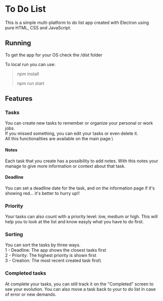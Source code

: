 # To Do List

This is a simple multi-platform to do list app created with Electron using pure HTML, CSS and JavaScript.

## Running 

To get the app for your OS check the /dist folder

To local run you can use:
> npm install
> 
> npm run start

## Features

### Tasks

You can create new tasks to remember or organize your personal or work jobs. \
If you missed something, you can edit your tasks or even delete it.\
All this functionalities are available on the main page.\

#### Notes
Each task that you create has a possibility to add notes. With this notes your manage to give more information or context about that task.

#### Deadline
You can set a deadline date for the task, and on the information page if it's showing red... it's better to hurry up!!

### Priority

Your tasks can also count with a priority level: low, medium or high. This will help you to look at the list and know easyly what you have to do first.

### Sorting

You can sort the tasks by three ways.\
1 - Deadline: The app shows the closest tasks first\
2 - Priority: The highest priority is shown first\
3 - Creation: The most recent created task first\


### Completed tasks

At complete your tasks, you can still track it on the "Completed" screen to see your evolution. You can also move a task back to your to do list in case of 
error or new demands.
